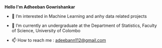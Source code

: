 **Hello I'm Adheeban Gowrishankar**

- 👀 I’m interested in Machine Learning and anhy data related projects
- 🌱 I’m currently an undergraduate at the Department of Statistics, Faculty of Science, University of Colombo 
 
- 📫 How to reach me : adeebann112@gmail.com

<!---
- 💞️ I’m looking to collaborate on ...
AdheebanG/AdheebanG is a ✨ special ✨ repository because its `README.md` (this file) appears on your GitHub profile.
You can click the Preview link to take a look at your changes.
--->
